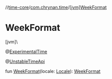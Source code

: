 //[time-core](../../index.md)/[com.chrynan.time](index.md)/[[jvm]WeekFormat]([jvm]-week-format.md)

# WeekFormat

[jvm]\

@[ExperimentalTime](https://kotlinlang.org/api/latest/jvm/stdlib/kotlin.time/-experimental-time/index.html)

@[UnstableTimeApi](../../../time-core/time-core/com.chrynan.time/-unstable-time-api/index.md)

fun [WeekFormat]([jvm]-week-format.md)(locale: [Locale](https://developer.android.com/reference/kotlin/java/util/Locale.html)): [WeekFormat](../../../time-core/time-core/com.chrynan.time/-week-format/index.md)
